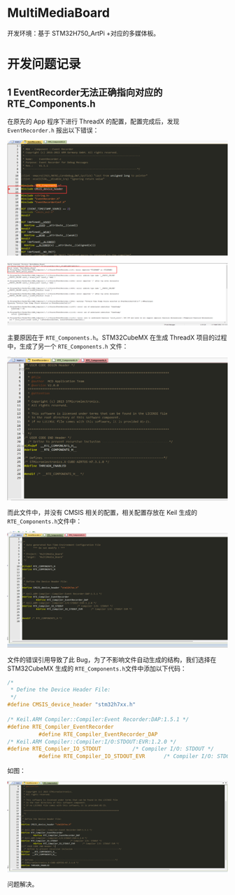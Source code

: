# MultiMediaBoard

开发环境：基于 STM32H750_ArtPi +对应的多媒体板。

# 开发问题记录

## 1 EventRecorder无法正确指向对应的RTE_Components.h

在原先的 App 程序下进行 ThreadX 的配置，配置完成后，发现 `EventRecorder.h` 报出以下错误：

![image-20230610090311065](figures/image-20230610090311065.png)



![image-20230610090340840](figures/image-20230610090340840.png)

主要原因在于 `RTE_Components.h`。STM32CubeMX 在生成 ThreadX 项目的过程中，生成了另一个 `RTE_Components.h` 文件：

![1686359184823](figures/1686359184823.png)

而此文件中，并没有 CMSIS 相关的配置，相关配置存放在 Keil 生成的 `RTE_Components.h`文件中：

![1686359265316](figures/1686359265316.png)

文件的错误引用导致了此 Bug，为了不影响文件自动生成的结构，我们选择在 STM32CubeMX 生成的 `RTE_Components.h`文件中添加以下代码：

```c
/*
 * Define the Device Header File: 
 */
#define CMSIS_device_header "stm32h7xx.h"

/* Keil.ARM Compiler::Compiler:Event Recorder:DAP:1.5.1 */
#define RTE_Compiler_EventRecorder
          #define RTE_Compiler_EventRecorder_DAP
/* Keil.ARM Compiler::Compiler:I/O:STDOUT:EVR:1.2.0 */
#define RTE_Compiler_IO_STDOUT          /* Compiler I/O: STDOUT */
          #define RTE_Compiler_IO_STDOUT_EVR      /* Compiler I/O: STDOUT EVR */
```

如图：

![image-20230610091035241](figures/image-20230610091035241.png)

问题解决。
